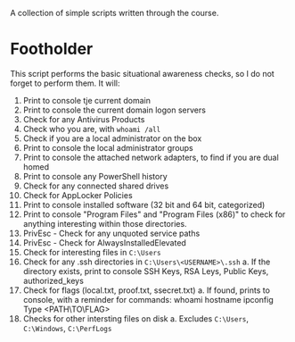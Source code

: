 A collection of simple scripts written through the course.

# Footholder

This script performs the basic situational awareness checks, so I do not forget to perform them. It will:

1. Print to console tje current domain
2. Print to console the current domain logon servers
3. Check for any Antivirus Products
4. Check who you are, with `whoami /all`
5. Check if you are a local administrator on the box
6. Print to console the local administrator groups
7. Print to console the attached network adapters, to find if you are dual homed
8. Print to console any PowerShell history
9. Check for any connected shared drives
10. Check for AppLocker Policies
11. Print to console installed software (32 bit and 64 bit, categorized)
12. Print to console "Program Files" and "Program Files (x86)" to check for anything interesting within those directories.
13. PrivEsc - Check for any unquoted service paths
14. PrivEsc - Check for AlwaysInstalledElevated
15. Check for interesting files in `C:\Users`
16. Check for any .ssh directories in `C:\Users\<USERNAME>\.ssh`
    a. If the directory exists, print to console SSH Keys, RSA Leys, Public Keys, authorized_keys
17. Check for flags (local.txt, proof.txt, ssecret.txt)
    a. If found, prints to console, with a reminder for commands:
    whoami
    hostname
    ipconfig
    Type <PATH\TO\FLAG>
18. Checks for other intersting files on disk
    a. Excludes `C:\Users`, `C:\Windows`, `C:\PerfLogs`